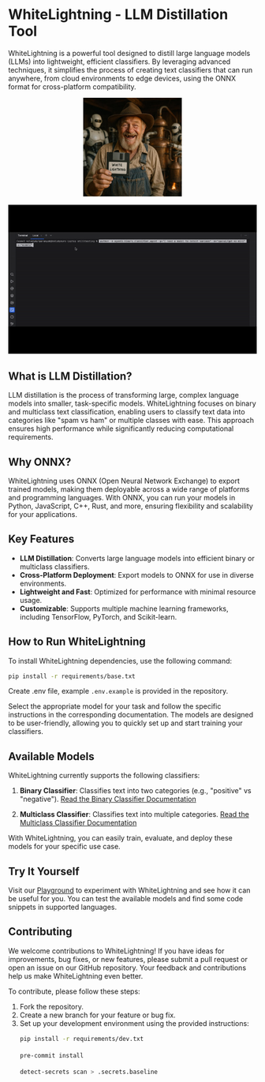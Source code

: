 # WhiteLightning - LLM Distillation Tool

WhiteLightning is a powerful tool designed to distill large language models (LLMs) into lightweight, efficient classifiers. By leveraging advanced techniques, it simplifies the process of creating text classifiers that can run anywhere, from cloud environments to edge devices, using the ONNX format for cross-platform compatibility.

<p align="center">
   <img src="media/moonshiner_floppy.jpeg" width="200" height="200" alt="Moonshiner">
</p>

<p align="center">
   <img src="media/cli_usage.gif" width="700" alt="CLI Usage">
</p>

## What is LLM Distillation?

LLM distillation is the process of transforming large, complex language models into smaller, task-specific models. WhiteLightning focuses on binary and multiclass text classification, enabling users to classify text data into categories like "spam vs ham" or multiple classes with ease. This approach ensures high performance while significantly reducing computational requirements.

## Why ONNX?

WhiteLightning uses ONNX (Open Neural Network Exchange) to export trained models, making them deployable across a wide range of platforms and programming languages. With ONNX, you can run your models in Python, JavaScript, C++, Rust, and more, ensuring flexibility and scalability for your applications.

## Key Features

- **LLM Distillation**: Converts large language models into efficient binary or multiclass classifiers.
- **Cross-Platform Deployment**: Export models to ONNX for use in diverse environments.
- **Lightweight and Fast**: Optimized for performance with minimal resource usage.
- **Customizable**: Supports multiple machine learning frameworks, including TensorFlow, PyTorch, and Scikit-learn.

## How to Run WhiteLightning
To install WhiteLightning dependencies, use the following command:

```bash
pip install -r requirements/base.txt
```

Create .env file, example `.env.example` is provided in the repository.

Select the appropriate model for your task and follow the specific instructions in the corresponding documentation. The models are designed to be user-friendly, allowing you to quickly set up and start training your classifiers.

## Available Models

WhiteLightning currently supports the following classifiers:

1. **Binary Classifier**: Classifies text into two categories (e.g., "positive" vs "negative").
   [Read the Binary Classifier Documentation](BINARY_CLASSIFIER_AGENT.MD)

2. **Multiclass Classifier**: Classifies text into multiple categories.
   [Read the Multiclass Classifier Documentation](MULTICLASS_CLASSIFIER_AGENT.MD)

With WhiteLightning, you can easily train, evaluate, and deploy these models for your specific use case.

## Try It Yourself

Visit our [Playground](https://white-lightning-playground.vercel.app/) to experiment with WhiteLightning and see how it can be useful for you. You can test the available models and find some code snippets in supported languages.

## Contributing

We welcome contributions to WhiteLightning! If you have ideas for improvements, bug fixes, or new features, please submit a pull request or open an issue on our GitHub repository. Your feedback and contributions help us make WhiteLightning even better.

To contribute, please follow these steps:

1. Fork the repository.
2. Create a new branch for your feature or bug fix.
3. Set up your development environment using the provided instructions:
    ```bash
    pip install -r requirements/dev.txt

    pre-commit install

    detect-secrets scan > .secrets.baseline
    ```
